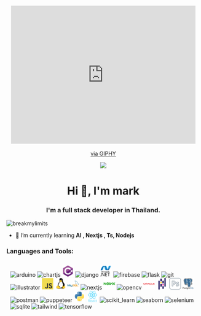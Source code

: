 <div id="header" align="center">
  <iframe src="https://giphy.com/embed/vzO0Vc8b2VBLi" width="480" height="360" frameBorder="0" class="giphy-embed" allowFullScreen></iframe><p><a href="https://giphy.com/gifs/vzO0Vc8b2VBLi">via GIPHY</a></p>
  <img src="https://media.giphy.com/media/M9gbBd9nbDrOTu1Mqx/giphy.gif" width="100"/>
</div>

<h1 align="center">Hi 👋, I'm mark</h1>
<h3 align="center">I'm a full stack developer in Thailand.</h3>



<p align="left"> <img src="https://komarev.com/ghpvc/?username=breakmylimits&label=Profile%20views&color=0e75b6&style=flat" alt="breakmylimits" /> </p>

- 🌱 I’m currently learning **AI , Nextjs , Ts, Nodejs**



<h3 align="left">Languages and Tools:</h3>
<div style="padding: 10px;"> 
  <img src="https://cdn.worldvectorlogo.com/logos/arduino-1.svg" alt="arduino" width="30" height="30"/> 
  <img src="https://www.chartjs.org/media/logo-title.svg" alt="chartjs" width="30" height="30"/>  
  <img src="https://raw.githubusercontent.com/devicons/devicon/master/icons/csharp/csharp-original.svg" alt="csharp" width="30" height="30"/> 
  <img src="https://cdn.worldvectorlogo.com/logos/django.svg" alt="django" width="30" height="30"/> 
  <img src="https://raw.githubusercontent.com/devicons/devicon/master/icons/dot-net/dot-net-original-wordmark.svg" alt="dotnet" width="30" height="30"/>  
  <img src="https://www.vectorlogo.zone/logos/firebase/firebase-icon.svg" alt="firebase" width="30" height="30"/> 
  <img src="https://www.vectorlogo.zone/logos/pocoo_flask/pocoo_flask-icon.svg" alt="flask" width="30" height="30"/> 
  <img src="https://www.vectorlogo.zone/logos/git-scm/git-scm-icon.svg" alt="git" width="30" height="30"/>
  <img src="https://www.vectorlogo.zone/logos/adobe_illustrator/adobe_illustrator-icon.svg" alt="illustrator" width="30" height="30"/>
  <img src="https://raw.githubusercontent.com/devicons/devicon/master/icons/javascript/javascript-original.svg" alt="javascript" width="30" height="30"/> 
  <img src="https://raw.githubusercontent.com/devicons/devicon/master/icons/linux/linux-original.svg" alt="linux" width="30" height="30"/>
  <img src="https://raw.githubusercontent.com/devicons/devicon/master/icons/mysql/mysql-original-wordmark.svg" alt="mysql" width="30" height="30"/>
  <img src="https://cdn.worldvectorlogo.com/logos/nextjs-2.svg" alt="nextjs" width="30" height="30"/> 
  <img src="https://raw.githubusercontent.com/devicons/devicon/master/icons/nginx/nginx-original.svg" alt="nginx" width="30" height="30"/> 
  <img src="https://www.vectorlogo.zone/logos/opencv/opencv-icon.svg" alt="opencv" width="30" height="30"/> 
  <img src="https://raw.githubusercontent.com/devicons/devicon/master/icons/oracle/oracle-original.svg" alt="oracle" width=width="30" height="30"/> 
  <img src="https://raw.githubusercontent.com/devicons/devicon/2ae2a900d2f041da66e950e4d48052658d850630/icons/pandas/pandas-original.svg" alt="pandas" width=width="30" height="30"/> 
  <img src="https://raw.githubusercontent.com/devicons/devicon/master/icons/photoshop/photoshop-line.svg" alt="photoshop" width="30" height="30"/> 
  <img src="https://raw.githubusercontent.com/devicons/devicon/master/icons/postgresql/postgresql-original-wordmark.svg" alt="postgresql" width="30" height="30"/> 
  <img src="https://www.vectorlogo.zone/logos/getpostman/getpostman-icon.svg" alt="postman" width="30" height="30"/>  
  <img src="https://www.vectorlogo.zone/logos/pptrdev/pptrdev-official.svg" alt="puppeteer" width="30" height="30"/> 
  <img src="https://raw.githubusercontent.com/devicons/devicon/master/icons/python/python-original.svg" alt="python" width="30" height="30"/> 
  <img src="https://raw.githubusercontent.com/devicons/devicon/master/icons/react/react-original-wordmark.svg" alt="react" width="30" height="30"/>
  <img src="https://upload.wikimedia.org/wikipedia/commons/0/05/Scikit_learn_logo_small.svg" alt="scikit_learn" width="30" height="30"/> 
  <img src="https://seaborn.pydata.org/_images/logo-mark-lightbg.svg" alt="seaborn" width="30" height="30"/> 
  <img src="https://raw.githubusercontent.com/detain/svg-logos/780f25886640cef088af994181646db2f6b1a3f8/svg/selenium-logo.svg" alt="selenium" width="30" height="30"/> 
  <img src="https://www.vectorlogo.zone/logos/sqlite/sqlite-icon.svg" alt="sqlite" width="30" height="30"/> 
  <img src="https://www.vectorlogo.zone/logos/tailwindcss/tailwindcss-icon.svg" alt="tailwind" width="30" height="30"/> 
  <img src="https://www.vectorlogo.zone/logos/tensorflow/tensorflow-icon.svg" alt="tensorflow" width="30" height="30"/> </a> </div>

